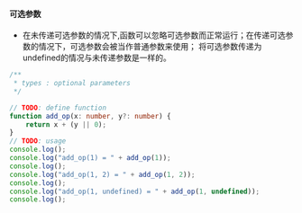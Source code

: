 #### 可选参数
- 在未传递可选参数的情况下,函数可以忽略可选参数而正常运行；在传递可选参数的情况下，可选参数会被当作普通参数来使用；  将可选参数传递为undefined的情况与未传递参数是一样的。

```typescript
/**
 * types : optional parameters
 */

// TODO: define function
function add_op(x: number, y?: number) {
    return x + (y || 0);
}
// TODO: usage
console.log();
console.log("add_op(1) = " + add_op(1));
console.log();
console.log("add_op(1, 2) = " + add_op(1, 2));
console.log();
console.log("add_op(1, undefined) = " + add_op(1, undefined));
console.log();
```